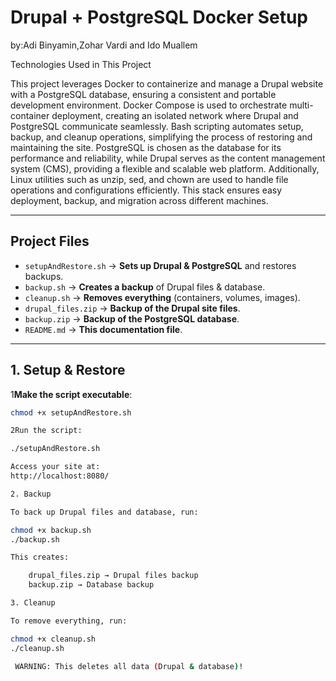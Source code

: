 # Drupal + PostgreSQL Docker Setup
by:Adi Binyamin,Zohar Vardi and Ido Muallem

Technologies Used in This Project

This project leverages Docker to containerize and manage a Drupal website with a PostgreSQL database, ensuring a consistent and portable development environment. Docker Compose is used to orchestrate multi-container deployment, creating an isolated network where Drupal and PostgreSQL communicate seamlessly. Bash scripting automates setup, backup, and cleanup operations, simplifying the process of restoring and maintaining the site. PostgreSQL is chosen as the database for its performance and reliability, while Drupal serves as the content management system (CMS), providing a flexible and scalable web platform. Additionally, Linux utilities such as unzip, sed, and chown are used to handle file operations and configurations efficiently. This stack ensures easy deployment, backup, and migration across different machines. 

---

## **Project Files**
- `setupAndRestore.sh` → **Sets up Drupal & PostgreSQL** and restores backups.
- `backup.sh` → **Creates a backup** of Drupal files & database.
- `cleanup.sh` → **Removes everything** (containers, volumes, images).
- `drupal_files.zip` → **Backup of the Drupal site files**.
- `backup.zip` → **Backup of the PostgreSQL database**.
- `README.md` → **This documentation file**.

---

##  **1. Setup & Restore**
1️**Make the script executable**:  
```bash
chmod +x setupAndRestore.sh

2️Run the script:

./setupAndRestore.sh

Access your site at:
http://localhost:8080/

2. Backup

To back up Drupal files and database, run:

chmod +x backup.sh
./backup.sh

This creates:

    drupal_files.zip → Drupal files backup
    backup.zip → Database backup

3. Cleanup

To remove everything, run:

chmod +x cleanup.sh
./cleanup.sh

 WARNING: This deletes all data (Drupal & database)!
